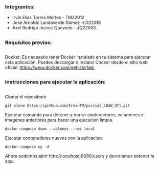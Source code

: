### Integrantes:

- Irvin Elias Torres Merlos  - TM22012
- José Arnoldo Landaverde Gómez -LG22018
- Axel Rodrigo Juarez Quevedo - JQ22003
##

### Requisitos previos:
##

Docker: Es necesario tener Docker instalado en tu sistema para ejecutar esta aplicación. Puedes descargar e instalar Docker desde el sitio web oficial: <https://www.docker.com/get-started.>
##
### Instrucciones para ejecutar la aplicación:
##


 Clonar el repositorio

```
git clone https://github.com/IrvinTM/parcial_1DAW_GT1.git
```

Ejecutar comando para detener y borrar contenedores, volumenes e imagenes anteriores para hacer una ejecucion limpia.

```
docker-compose down --volumes --rmi local
```

Ejecutar contenedores nuevos con la aplicacion.

```
docker-compose up -d
```

Ahora podemos abrir  <http://localhost:8080/users> y deveriamos obtener la app.




